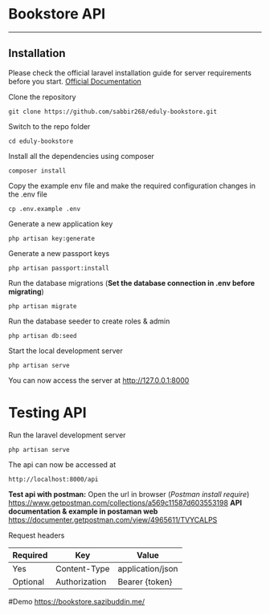 # Bookstore API
---------------------------

## Installation

Please check the official laravel installation guide for server requirements before you start. [Official Documentation](https://laravel.com/docs/5.4/installation#installation)


Clone the repository

    git clone https://github.com/sabbir268/eduly-bookstore.git

Switch to the repo folder

    cd eduly-bookstore

Install all the dependencies using composer

    composer install

Copy the example env file and make the required configuration changes in the .env file

    cp .env.example .env

Generate a new application key

    php artisan key:generate

Generate a new passport keys

    php artisan passport:install

Run the database migrations (**Set the database connection in .env before migrating**)

    php artisan migrate
    
Run the database seeder to create roles & admin

    php artisan db:seed

Start the local development server

    php artisan serve

You can now access the server at http://127.0.0.1:8000

# Testing API

Run the laravel development server

    php artisan serve

The api can now be accessed at

    http://localhost:8000/api
**Test api with postman:**
Open the url in browser (*Postman install require*)
    https://www.getpostman.com/collections/a569c11587d603553198
**API documentation & example in postaman web**
https://documenter.getpostman.com/view/4965611/TVYCALPS


Request headers

| **Required** 	| **Key**              	| **Value**            	|
|----------	|------------------	|------------------	|
| Yes      	| Content-Type     	| application/json 	|
| Optional 	| Authorization    	| Bearer {token}    |


#Demo
https://bookstore.sazibuddin.me/